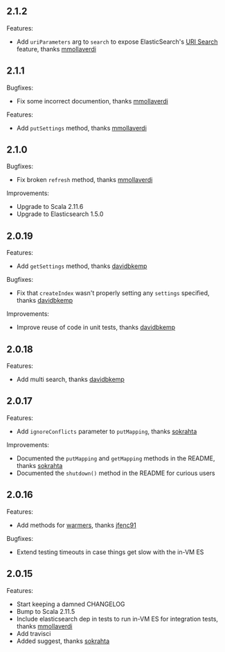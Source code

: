 ## 2.1.2
Features:
  - Add `uriParameters` arg to `search` to expose ElasticSearch's [URI Search](http://www.elastic.co/guide/en/elasticsearch/reference/1.4/search-uri-request.html) feature, thanks [mmollaverdi](https://github.com/mmollaverdi)

## 2.1.1
Bugfixes:
  - Fix some incorrect documention, thanks [mmollaverdi](https://github.com/mmollaverdi)

Features:
  - Add `putSettings` method, thanks [mmollaverdi](https://github.com/mmollaverdi)

## 2.1.0
Bugfixes:
  - Fix broken `refresh` method, thanks [mmollaverdi](https://github.com/mmollaverdi)

Improvements:
  - Upgrade to Scala 2.11.6
  - Upgrade to Elasticsearch 1.5.0

## 2.0.19
Features:
  - Add `getSettings` method, thanks [davidbkemp](https://github.com/davidbkemp)

Bugfixes:
  - Fix that `createIndex` wasn't properly setting any `settings` specified, thanks [davidbkemp](https://github.com/davidbkemp)

Improvements:
  - Improve reuse of code in unit tests, thanks [davidbkemp](https://github.com/davidbkemp)

## 2.0.18
Features:
  - Add multi search, thanks [davidbkemp](https://github.com/davidbkemp)

## 2.0.17

Features:
  - Add `ignoreConflicts` parameter to `putMapping`, thanks [sokrahta](https://github.com/sokrahta)

Improvements:
  - Documented the `putMapping` and `getMapping` methods in the README, thanks [sokrahta](https://github.com/sokrahta)
  - Documented the `shutdown()` method in the README for curious users

## 2.0.16

Features:
  - Add methods for [warmers](http://www.elasticsearch.org/guide/en/elasticsearch/reference/current/indices-warmers.html), thanks [jfenc91](https://github.com/jfenc91)

Bugfixes:
  - Extend testing timeouts in case things get slow with the in-VM ES

## 2.0.15

Features:
  - Start keeping a damned CHANGELOG
  - Bump to Scala 2.11.5
  - Include elasticsearch dep in tests to run in-VM ES for integration tests, thanks [mmollaverdi](https://github.com/mmollaverdi)
  - Add travisci
  - Added suggest, thanks [sokrahta](https://github.com/sokrahta)
